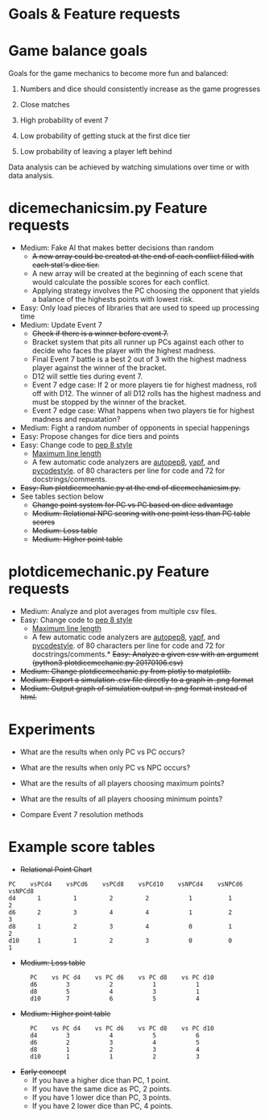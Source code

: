 # Goals & Feature requests

# Game balance goals
Goals for the game mechanics to become more fun and balanced:

1) Numbers and dice should consistently increase as the game progresses

2) Close matches

3) High probability of event 7

4) Low probability of getting stuck at the first dice tier

5) Low probability of leaving a player left behind

Data analysis can be achieved by watching simulations over time or with data
analysis.


# dicemechanicsim.py Feature requests
* Medium: Fake AI that makes better decisions than random
  * ~~A new array could be created at the end of each conflict filled with each stat's
   dice tier.~~
  * A new array will be created at the beginning of each scene that would calculate
  the possible scores for each conflict.
  * Applying strategy involves the PC choosing the opponent that yields a balance of
  the highests points with lowest risk.
* Easy: Only load pieces of libraries that are used to speed up processing time
* Medium: Update Event 7
  * ~~Check if there is a winner before event 7.~~
  * Bracket system that pits all runner up PCs against each other to decide who faces
  the player with the highest madness.
  * Final Event 7 battle is a best 2 out of 3 with the highest madness player against
  the winner of the bracket.
  * D12 will settle ties during event 7.
  * Event 7 edge case: If 2 or more players tie for highest madness, roll off with D12.
  The winner of all D12 rolls has the highest madness and must be stopped by the winner
  of the bracket.
  * Event 7 edge case: What happens when two players tie for highest madness and
  repuatation?
* Medium: Fight a random number of opponents in special happenings
* Easy: Propose changes for dice tiers and points
* Easy: Change code to [pep 8 style](https://www.python.org/dev/peps/pep-0008)
  * [Maximum line length](https://www.python.org/dev/peps/pep-0008/#maximum-line-length)
  * A few automatic code analyzers are [autopep8](https://github.com/hhatto/autopep8),
   [yapf](https://github.com/google/yapf), and
   [pycodestyle](https://github.com/PyCQA/pycodestyle).
   of 80 characters per line for code and 72 for docstrings/comments.
* ~~Easy: Run plotdicemechanic.py at the end of dicemechanicsim.py.~~
* See tables section below
  * ~~Change point system for PC vs PC based on dice advantage~~
  * ~~Medium: Relational NPC scoring with one point less than PC table scores~~
  * ~~Medium: Loss table~~
  * ~~Medium: Higher point table~~

# plotdicemechanic.py Feature requests
* Medium: Analyze and plot averages from multiple csv files.
* Easy: Change code to [pep 8 style](https://www.python.org/dev/peps/pep-0008)
  * [Maximum line length](https://www.python.org/dev/peps/pep-0008/#maximum-line-length)
  * A few automatic code analyzers are [autopep8](https://github.com/hhatto/autopep8),
   [yapf](https://github.com/google/yapf), and
   [pycodestyle](https://github.com/PyCQA/pycodestyle).
   of 80 characters per line for code and 72 for docstrings/comments.* ~~Easy: Analyze a given csv with an argument (python3 plotdicemechanic.py 20170106.csv)~~
* ~~Medium: Change plotdicemechanic.py from plotly to matplotlib.~~
* ~~Medium: Export a simulation .csv file directly to a graph in .png format~~
* ~~Medium: Output graph of simulation output in .png format instead of html.~~

# Experiments

* What are the results when only PC vs PC occurs?

* What are the results when only PC vs NPC occurs?

* What are the results of all players choosing maximum points?

* What are the results of all players choosing minimum points?

* Compare Event 7 resolution methods

# Example score tables

* ~~Relational Point Chart~~
```
PC    vsPCd4    vsPCd6    vsPCd8    vsPCd10    vsNPCd4    vsNPCd6    vsNPCd8
d4      1         1         2         2           1          1          2
d6      2         3         4         4           1          2          3
d8      1         2         3         4           0          1          2
d10     1         1         2         3           0          0          1
```
* ~~Medium: Loss table~~
```
      PC    vs PC d4    vs PC d6    vs PC d8    vs PC d10
      d6        3           2           1           1
      d8        5           4           3           1
      d10       7           6           5           4
```
* ~~Medium: Higher point table~~
```
      PC    vs PC d4    vs PC d6    vs PC d8    vs PC d10
      d4        3           4           5           6
      d6        2           3           4           5
      d8        1           2           3           4
      d10       1           1           2           3
```
* ~~Early concept~~
  * If you have a higher dice than PC, 1 point.
  * If you have the same dice as PC, 2 points.
  * If you have 1 lower dice than PC, 3 points.
  * If you have 2 lower dice than PC, 4 points.
